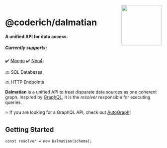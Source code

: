 <img src="http://319aae5799f54c1fcefb-5ae98ed6e277c174e30e3abd5432b5c9.r57.cf2.rackcdn.com/dalmation.jpg" width="130px" align="right"/>

# @coderich/dalmatian
#### A unified API for data access.
##### Currently supports:
:heavy_check_mark: [Mongo](https://www.mongodb.com/)
:heavy_check_mark: [Neo4j](https://https://neo4j.com/)

:soon: SQL Databases

:soon: HTTP Endpoints

**Dalmatian** is a unified API to treat disparate data sources as one coherent graph. Inspired by [GraphQL](https://graphql.org/), it is the *resolver* responsible for executing queries.

:star: If you are looking for a GraphQL API, check out [AutoGraph](https://www.npmjs.com/package/@coderich/autograph)!

## Getting Started
```
const resolver = new Dalmatian(schema);
```
